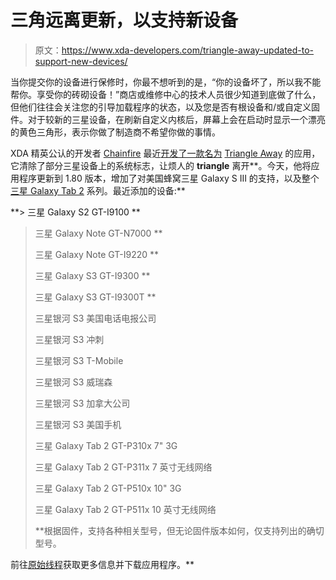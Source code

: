 # 三角远离更新，以支持新设备

> 原文：<https://www.xda-developers.com/triangle-away-updated-to-support-new-devices/>

当你提交你的设备进行保修时，你最不想听到的是，“你的设备坏了，所以我不能帮你。享受你的砖砌设备！”商店或维修中心的技术人员很少知道到底做了什么，但他们往往会关注您的引导加载程序的状态，以及您是否有根设备和/或自定义固件。对于较新的三星设备，在刷新自定义内核后，屏幕上会在启动时显示一个漂亮的黄色三角形，表示你做了制造商不希望你做的事情。

XDA 精英公认的开发者 [Chainfire](http://forum.xda-developers.com/member.php?u=631273) 最近[开发了一款名为](http://www.xda-developers.com/xda-tv-2/keep-the-triangle-away-with-triangleaway-xda-developer-tv/ "Keep the Triangle Away with TriangleAway – XDA Developer TV") [Triangle Away](http://www.xda-developers.com/android/triangleaway-reset-flash-counter-tool/ "TriangleAway – Reset Flash Counter Tool") 的应用，它清除了部分三星设备上的系统标志，让烦人的 **triangle** 离开**。今天，他将应用程序更新到 1.80 版本，增加了对美国蜂窝三星 Galaxy S III 的支持，以及整个[三星 Galaxy Tab 2](http://forum.xda-developers.com/forumdisplay.php?f=1596) 系列。最近添加的设备:**

 **> 三星 Galaxy S2 GT-I9100 **
> 
> 三星 Galaxy Note GT-N7000 **
> 
> 三星 Galaxy Note GT-I9220 **
> 
> 三星 Galaxy S3 GT-I9300 **
> 
> 三星 Galaxy S3 GT-I9300T **
> 
> 三星银河 S3 美国电话电报公司
> 
> 三星银河 S3 冲刺
> 
> 三星银河 S3 T-Mobile
> 
> 三星银河 S3 威瑞森
> 
> 三星银河 S3 加拿大公司
> 
> 三星银河 S3 美国手机
> 
> 三星 Galaxy Tab 2 GT-P310x 7" 3G
> 
> 三星 Galaxy Tab 2 GT-P311x 7 英寸无线网络
> 
> 三星 Galaxy Tab 2 GT-P510x 10" 3G
> 
> 三星 Galaxy Tab 2 GT-P511x 10 英寸无线网络
> 
> **根据固件，支持各种相关型号，但无论固件版本如何，仅支持列出的确切型号。

前往[原始线程](http://forum.xda-developers.com/showthread.php?t=1494114)获取更多信息并下载应用程序。**